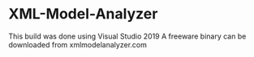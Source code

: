 # XML-Model-Analyzer
This build was done using Visual Studio 2019
A freeware binary can be downloaded from xmlmodelanalyzer.com
